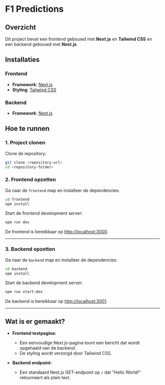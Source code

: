 # F1 Predictions

## Overzicht
Dit project bevat een frontend gebouwd met **Next.js** en **Tailwind CSS** en een backend gebouwd met **Nest.js**.

## Installaties
### Frontend
- **Framework**: [Next.js](https://nextjs.org/) 
- **Styling**: [Tailwind CSS](https://tailwindcss.com/)

### Backend
- **Framework**: [Nest.js](https://nestjs.com/)

## Hoe te runnen

### 1. **Project clonen**
Clone de repository:
```bash
git clone <repository-url>
cd <repository-folder>
```

### 2. **Frontend opzetten**
Ga naar de `frontend` map en installeer de dependencies:
```bash
cd frontend
npm install
```

Start de frontend development server:
```bash
npm run dev
```
De frontend is bereikbaar op [http://localhost:3000](http://localhost:3000).

---

### 3. **Backend opzetten**
Ga naar de `backend` map en installeer de dependencies:
```bash
cd backend
npm install
```

Start de backend development server:
```bash
npm run start:dev
```
De backend is bereikbaar op [http://localhost:3001](http://localhost:3001).

---

## Wat is er gemaakt?

- **Frontend testpagina:**
  - Een eenvoudige Next.js-pagina toont een bericht dat wordt opgehaald van de backend.
  - De styling wordt verzorgd door Tailwind CSS.

- **Backend endpoint:**
  - Een standaard Nest.js GET-endpoint op `/` dat "Hello World!" retourneert als plain text.



